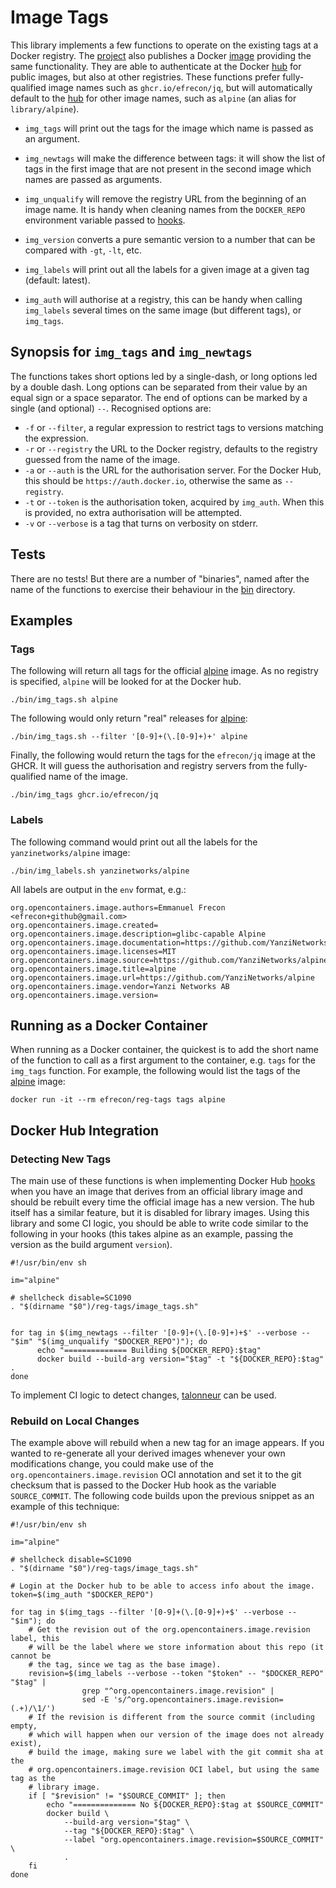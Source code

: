 # Image Tags

This library implements a few functions to operate on the existing tags at a
Docker registry. The [project] also publishes a Docker [image] providing the
same functionality. They are able to authenticate at the Docker [hub] for public
images, but also at other registries. These functions prefer fully-qualified
image names such as `ghcr.io/efrecon/jq`, but will automatically default to the
[hub] for other image names, such as `alpine` (an alias for `library/alpine`).

+ `img_tags` will print out the tags for the image which name is passed as an
  argument.
+ `img_newtags` will make the difference between tags: it will show the list of
  tags in the first image that are not present in the second image which names
  are passed as arguments.
+ `img_unqualify` will remove the registry URL from the beginning of an image
  name. It is handy when cleaning names from the `DOCKER_REPO` environment
  variable passed to [hooks].
+ `img_version` converts a pure semantic version to a number that can be
  compared with `-gt`, `-lt`, etc.
+ `img_labels` will print out all the labels for a given image at a given tag
  (default: latest).
+ `img_auth` will authorise at a registry, this can be handy when calling
  `img_labels` several times on the same image (but different tags), or
  `img_tags`.

  [project]: https://github.com/efrecon/reg-tags
  [image]: https://hub.docker.com/r/efrecon/reg-tags
  [hub]: https://hub.docker.com/
  [hooks]: https://docs.docker.com/docker-hub/builds/advanced/

## Synopsis for `img_tags` and `img_newtags`

The functions takes short options led by a single-dash, or long options led by a
double dash. Long options can be separated from their value by an equal sign or
a space separator. The end of options can be marked by a single (and optional)
`--`. Recognised options are:

+ `-f` or `--filter`, a regular expression to restrict tags to versions matching
  the expression.
+ `-r` or `--registry` the URL to the Docker registry, defaults to the registry
  guessed from the name of the image.
+ `-a` or `--auth` is the URL for the authorisation server. For the Docker Hub,
  this should be `https://auth.docker.io`, otherwise the same as `--registry`.
+ `-t` or `--token` is the authorisation token, acquired by `img_auth`. When
  this is provided, no extra authorisation will be attempted.
+ `-v` or `--verbose` is a tag that turns on verbosity on stderr.

## Tests

There are no tests! But there are a number of "binaries", named after the name
of the functions to exercise their behaviour in the [bin] directory.

  [bin]: ./bin/

## Examples

### Tags

The following will return all tags for the official [alpine] image. As no
registry is specified, `alpine` will be looked for at the Docker hub.

```shell
./bin/img_tags.sh alpine
```

The following would only return "real" releases for [alpine]:

```shell
./bin/img_tags.sh --filter '[0-9]+(\.[0-9]+)+' alpine
```

  [alpine]: https://hub.docker.com/_/alpine

Finally, the following would return the tags for the `efrecon/jq` image at the
GHCR. It will guess the authorisation and registry servers from the
fully-qualified name of the image.

```shell
./bin/img_tags ghcr.io/efrecon/jq
```

### Labels

The following command would print out all the labels for the
`yanzinetworks/alpine` image:

```shell
./bin/img_labels.sh yanzinetworks/alpine
```

All labels are output in the `env` format, e.g.:

```shell
org.opencontainers.image.authors=Emmanuel Frecon <efrecon+github@gmail.com>
org.opencontainers.image.created=
org.opencontainers.image.description=glibc-capable Alpine
org.opencontainers.image.documentation=https://github.com/YanziNetworks/alpine/README.md
org.opencontainers.image.licenses=MIT
org.opencontainers.image.source=https://github.com/YanziNetworks/alpine
org.opencontainers.image.title=alpine
org.opencontainers.image.url=https://github.com/YanziNetworks/alpine
org.opencontainers.image.vendor=Yanzi Networks AB
org.opencontainers.image.version=
```

## Running as a Docker Container

When running as a Docker container, the quickest is to add the short name of the
function to call as a first argument to the container, e.g. `tags` for the
`img_tags` function. For example, the following would list the tags of the
[alpine] image:

```shell
docker run -it --rm efrecon/reg-tags tags alpine
```

## Docker Hub Integration

### Detecting New Tags

The main use of these functions is when implementing Docker Hub [hooks] when you
have an image that derives from an official library image and should be rebuilt
every time the official image has a new version. The hub itself has a similar
feature, but it is disabled for library images. Using this library and some CI
logic, you should be able to write code similar to the following in your hooks
(this takes alpine as an example, passing the version as the build argument
`version`).

```shell
#!/usr/bin/env sh

im="alpine"

# shellcheck disable=SC1090
. "$(dirname "$0")/reg-tags/image_tags.sh"


for tag in $(img_newtags --filter '[0-9]+(\.[0-9]+)+$' --verbose -- "$im" "$(img_unqualify "$DOCKER_REPO")"); do
      echo "============== Building ${DOCKER_REPO}:$tag"
      docker build --build-arg version="$tag" -t "${DOCKER_REPO}:$tag" .
done
```

To implement CI logic to detect changes, [talonneur] can be used.

  [hooks]: https://docs.docker.com/docker-hub/builds/advanced/
  [talonneur]: https://github.com/YanziNetworks/talonneur

### Rebuild on Local Changes

The example above will rebuild when a new tag for an image appears. If you
wanted to re-generate all your derived images whenever your own modifications
change, you could make use of the `org.opencontainers.image.revision` OCI
annotation and set it to the git checksum that is passed to the Docker Hub hook
as the variable `SOURCE_COMMIT`. The following code builds upon the previous
snippet as an example of this technique:

```shell
#!/usr/bin/env sh

im="alpine"

# shellcheck disable=SC1090
. "$(dirname "$0")/reg-tags/image_tags.sh"

# Login at the Docker hub to be able to access info about the image.
token=$(img_auth "$DOCKER_REPO")

for tag in $(img_tags --filter '[0-9]+(\.[0-9]+)+$' --verbose -- "$im"); do
    # Get the revision out of the org.opencontainers.image.revision label, this
    # will be the label where we store information about this repo (it cannot be
    # the tag, since we tag as the base image).
    revision=$(img_labels --verbose --token "$token" -- "$DOCKER_REPO" "$tag" |
                grep "^org.opencontainers.image.revision" |
                sed -E 's/^org.opencontainers.image.revision=(.+)/\1/')
    # If the revision is different from the source commit (including empty,
    # which will happen when our version of the image does not already exist),
    # build the image, making sure we label with the git commit sha at the
    # org.opencontainers.image.revision OCI label, but using the same tag as the
    # library image.
    if [ "$revision" != "$SOURCE_COMMIT" ]; then
        echo "============== No ${DOCKER_REPO}:$tag at $SOURCE_COMMIT"
        docker build \
            --build-arg version="$tag" \
            --tag "${DOCKER_REPO}:$tag" \
            --label "org.opencontainers.image.revision=$SOURCE_COMMIT" \
            .
    fi
done
```
